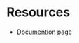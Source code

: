 # Resources
- [Documention page](https://api-docs.mailtrap.io/docs/mailtrap-api-docs/5tjdeg9545058-mailtrap-api?_gl=1*s4ahgy*_gcl_au*ODYyMTc3MzA4LjE3NTYzOTU3MjA.)
